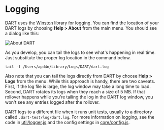 # Logging

DART uses the [Winston](https://github.com/winstonjs/winston) library for logging. You can find the location of your DART logs by choosing __Help &gt; About__ from the main menu. You should see a dialog like this:

![About DART](../../img/about/about.png)

As you develop, you can tail the logs to see what's happening in real time. Just substitute the proper log location in the command below.

```
tail -f /Users/apd4n/Library/Logs/DART/dart.log
```

Also note that you can tail the logs directly from DART by choose __Help &gt; Logs__ from the menu. While this approach is handy, there are two caveats. First, if the log file is large, the log window may take a long time to load. Second, DART rotates its logs when they reach a size of 5 MB. If that rollover happens while you're tailing the log in the DART log window, you won't see any entries logged after the rollover.

DART logs to a different file when it runs unit tests, usually to a directory called `.dart-test/log/dart.log`. For more information on logging, see the code in [util/logger.js](https://github.com/APTrust/dart/blob/master/util/logger.js) and the config settings in [core/config.js](https://github.com/APTrust/dart/blob/master/core/config.js).
